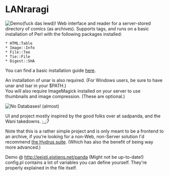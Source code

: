LANraragi
============

![Demo(fuck das lewd)!](http://a.pomf.se/dzjwgn.png "")
Web interface and reader for a server-stored directory of comics (as archives).
Supports tags, and runs on a basic installation of Perl with the following packages installed:  

	* HTML:Table  
	* Image::Info  
	* File::Tee  	
	* Tie::File
	* Digest::SHA
	
You can find a basic installation guide [here](https://github.com/Difegue/LANraragi/blob/master/Install.md).
	
An installation of unar is also required. (For Windows users, be sure to have unar and lsar in your $PATH.)  
You will also require ImageMagick installed on your server to use thumbnails and image compression. (These are optional.)
	
![No Databases!](http://a.pomf.se/okalua.png "") (almost)

UI and project mostly inspired by the good folks over at sadpanda, and the Wani takedowns. ;_;7

Note that this is a rather simple project and is only meant to be a frontend to an archive, if you're looking for a non-Web, non-Server solution I'd recommend [the Hydrus suite](http://github.com/hydrusnetwork).
(Which has also the benefit of being way more advanced.)

Demo @ http://eeisti.eistiens.net/panda (Might not be up-to-date!)  
config.pl contains a lot of variables you can define yourself. They're properly explained in the file itself.
